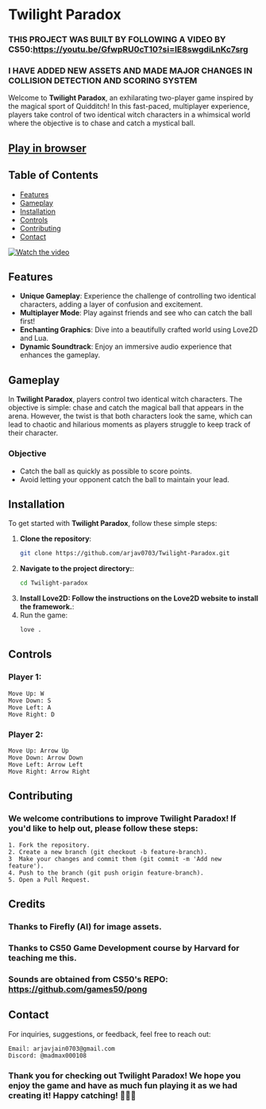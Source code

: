 # Twilight Paradox
### THIS PROJECT WAS BUILT BY FOLLOWING A VIDEO BY CS50:https://youtu.be/GfwpRU0cT10?si=IE8swgdiLnKc7srg
### I HAVE ADDED NEW ASSETS AND MADE MAJOR CHANGES IN COLLISION DETECTION AND SCORING SYSTEM

Welcome to **Twilight Paradox**, an exhilarating two-player game inspired by the magical sport of Quidditch! In this fast-paced, multiplayer experience, players take control of two identical witch characters in a whimsical world where the objective is to chase and catch a mystical ball.

## [Play in browser](https://arjav0703.itch.io/twilight-paradox) 

## Table of Contents

- [Features](#features)
- [Gameplay](#gameplay)
- [Installation](#installation)
- [Controls](#controls)
- [Contributing](#contributing)
- [Contact](#contact)

[![Watch the video](https://cloud-252o9744h-hack-club-bot.vercel.app/0image.png)](https://arjav0703.itch.io/twilight-paradox)
## Features

- **Unique Gameplay**: Experience the challenge of controlling two identical characters, adding a layer of confusion and excitement.
- **Multiplayer Mode**: Play against friends and see who can catch the ball first!
- **Enchanting Graphics**: Dive into a beautifully crafted world using Love2D and Lua.
- **Dynamic Soundtrack**: Enjoy an immersive audio experience that enhances the gameplay.

## Gameplay

In **Twilight Paradox**, players control two identical witch characters. The objective is simple: chase and catch the magical ball that appears in the arena. However, the twist is that both characters look the same, which can lead to chaotic and hilarious moments as players struggle to keep track of their character.

### Objective

- Catch the ball as quickly as possible to score points.
- Avoid letting your opponent catch the ball to maintain your lead.

## Installation

To get started with **Twilight Paradox**, follow these simple steps:

1. **Clone the repository**:
   ```bash
   git clone https://github.com/arjav0703/Twilight-Paradox.git
2. **Navigate to the project directory:**:
   ```bash
   cd Twilight-paradox
3. **Install Love2D: Follow the instructions on the Love2D website to install the framework.**:
4. Run the game:
   ```bash
   love .

## Controls

### Player 1:

    Move Up: W
    Move Down: S
    Move Left: A
    Move Right: D

### Player 2:
   
    Move Up: Arrow Up
    Move Down: Arrow Down
    Move Left: Arrow Left
    Move Right: Arrow Right

## Contributing

### We welcome contributions to improve Twilight Paradox! If you'd like to help out, please follow these steps:

    1. Fork the repository.
    2. Create a new branch (git checkout -b feature-branch).
    3  Make your changes and commit them (git commit -m 'Add new feature').
    4. Push to the branch (git push origin feature-branch).
    5. Open a Pull Request.

## Credits
### Thanks to Firefly (AI) for image assets.
### Thanks to CS50 Game Development course by Harvard for teaching me this.
### Sounds are obtained from CS50's REPO: https://github.com/games50/pong
## Contact

For inquiries, suggestions, or feedback, feel free to reach out:

    Email: arjavjain0703@gmail.com
    Discord: @madmax000108

### Thank you for checking out Twilight Paradox! We hope you enjoy the game and have as much fun playing it as we had creating it! Happy catching! 🧙‍♀️✨





  
   
